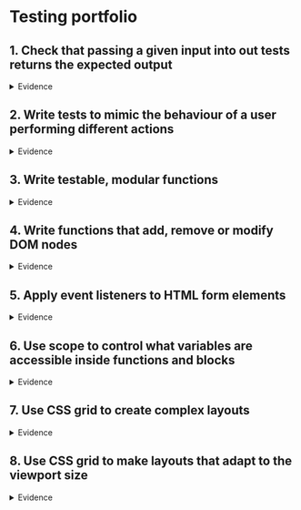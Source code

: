 # Testing portfolio


## 1. Check that passing a given input into out tests returns the expected output
<details>
  <summary>Evidence</summary>
</details>

## 2. Write tests to mimic the behaviour of a user performing different actions
<details>
  <summary>Evidence</summary>
</details>

## 3. Write testable, modular functions
<details>
  <summary>Evidence</summary>
  </details>

## 4. Write functions that add, remove or modify DOM nodes
<details>
  <summary>Evidence</summary>
  </details>

## 5. Apply event listeners to HTML form elements
<details>
  <summary>Evidence</summary>
  </details>
  
## 6. Use scope to control what variables are accessible inside functions and blocks
<details>
  <summary>Evidence</summary>
  </details>
  
## 7. Use CSS grid to create complex layouts
<details>
  <summary>Evidence</summary>
  </details>

## 8. Use CSS grid to make layouts that adapt to the viewport size
<details>
  <summary>Evidence</summary>
  </details>
  
